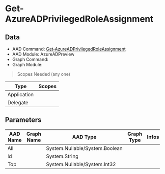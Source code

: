 # Get-AzureADPrivilegedRoleAssignment

## Data

+ AAD Command: [Get-AzureADPrivilegedRoleAssignment](https://docs.microsoft.com/en-us/powershell/module/AzureAD/Get-AzureADPrivilegedRoleAssignment?view=azureadps-2.0-preview)
+ AAD Module: AzureADPreview
+ Graph Command: 
+ Graph Module: 

> Scopes Needed (any one)

|Type|Scopes|
|---|---|
|Application||
|Delegate||

## Parameters

|AAD Name|Graph Name|AAD Type|Graph Type|Infos|
|---|---|---|---|---|
|All||System.Nullable/System.Boolean|||
|Id||System.String|||
|Top||System.Nullable/System.Int32|||

